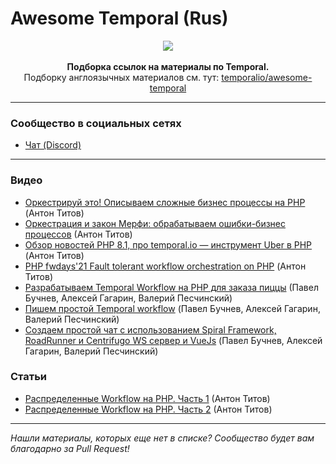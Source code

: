 Awesome Temporal (Rus)
====

<p align="center">
    <img src="https://temporal.io/images/og.png"><br><br>
    <strong>Подборка ссылок на материалы по Temporal.</strong><br>
    Подборку англоязычных материалов см. тут: <a href="https://github.com/temporalio/awesome-temporal">temporalio/awesome-temporal</a>
</p>

---

### Сообщество в социальных сетях
+ [Чат (Discord)](https://discord.com/channels/538114875570913290/812248381983817730)

----

### Видео
+ [Оркестрируй это! Описываем сложные бизнес процессы на PHP](https://youtu.be/0NCMEaFMj_M?si=NLa1fotbYWwrwAqk) (Антон Титов)
+ [Оркестрация и закон Мерфи: обрабатываем ошибки-бизнес процессов](https://www.youtube.com/watch?v=upL8o-OXYEc&ab_channel=PHPMinsk) (Антон Титов)
+ [Обзор новостей PHP 8.1, про temporal.io — инструмент Uber в PHP](https://www.youtube.com/live/3xhOWG8RzEY?si=4ranQEiRIDgrO_u9) (Антон Титов)
+ [PHP fwdays'21 Fault tolerant workflow orchestration on PHP](https://youtu.be/mNsjdTnanA4?si=SCc3bgD4hH0lDtuD) (Антон Титов)
+ [Разрабатываем Temporal Workflow на PHP для заказа пиццы](https://www.youtube.com/live/TG_XgyKHt10?si=LDaT2QSxlaGqXdMJ) (Павел Бучнев, Алексей Гагарин, Валерий Песчинский)
+ [Пишем простой Temporal workflow](https://www.youtube.com/live/nbVALh1JpTQ?si=_MF0UWk8_FI9Qe54) (Павел Бучнев, Алексей Гагарин, Валерий Песчинский)
+ [Создаем простой чат с использованием Spiral Framework, RoadRunner и Centrifugo WS сервер и VueJs](https://www.youtube.com/live/AR9aCQWwXmk?si=8UgGTSyvvD90sFBS) (Павел Бучнев, Алексей Гагарин, Валерий Песчинский)

### Статьи
+ [Распределенные Workflow на PHP. Часть 1](https://habr.com/ru/companies/oleg-bunin/articles/666154/) (Антон Титов)
+ [Распределенные Workflow на PHP. Часть 2](https://habr.com/ru/companies/oleg-bunin/articles/666158/) (Антон Титов)

----
*Нашли материалы, которых еще нет в списке? Сообщество будет вам благодарно за Pull Request!*
